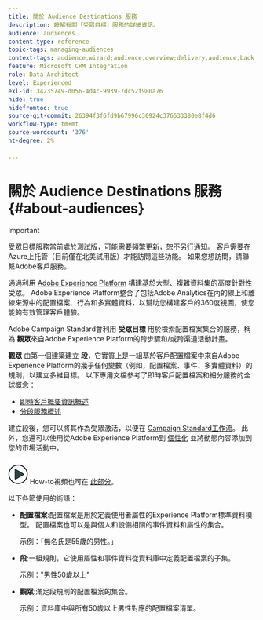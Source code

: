 ```yaml
---
title: 關於 Audience Destinations 服務
description: 瞭解有關「受眾目標」服務的詳細資訊。
audience: audiences
content-type: reference
topic-tags: managing-audiences
context-tags: audience,wizard;audience,overview;delivery,audience,back
feature: Microsoft CRM Integration
role: Data Architect
level: Experienced
exl-id: 34235749-d056-4d4c-9939-7dc52f980a76
hide: true
hidefromtoc: true
source-git-commit: 26394f3f6fd9b67996c30924c376533380e8f4d6
workflow-type: tm+mt
source-wordcount: '376'
ht-degree: 2%

---
```


# 關於 Audience Destinations 服務 {#about-audiences}

>[!IMPORTANT]
>
>受眾目標服務當前處於測試版，可能需要頻繁更新，恕不另行通知。 客戶需要在Azure上托管（目前僅在北美試用版）才能訪問這些功能。 如果您想訪問，請聯繫Adobe客戶服務。

通過利用 [Adobe Experience Platform](https://experienceleague.adobe.com/docs/experience-platform/landing/home.html) 構建基於大型、複雜資料集的高度針對性受眾。 Adobe Experience Platform整合了包括Adobe Analytics在內的線上和離線來源中的配置檔案、行為和多實體資料，以幫助您構建客戶的360度視圖，使您能夠有效管理客戶體驗。

Adobe Campaign Standard會利用 **受眾目標** 用於檢索配置檔案集合的服務，稱為 **觀眾**&#x200B;來自Adobe Experience Platform的跨步驟和/或跨渠道活動計畫。

**觀眾** 由第一個建築建立 **段**，它實質上是一組基於客戶配置檔案中來自Adobe Experience Platform的幾乎任何變數（例如，配置檔案、事件、多實體資料）的規則，以建立多維目標。 以下專用文檔參考了即時客戶配置檔案和細分服務的全球概念：

* [即時客戶概要資訊概述](https://experienceleague.adobe.com/docs/experience-platform/profile/home.html)
* [分段服務概述](https://experienceleague.adobe.com/docs/experience-platform/segmentation/home.html)

建立段後，您可以將其作為受眾激活，以便在 [Campaign Standard工作流](../../integrating/using/aep-targeting-audiences.md)。 此外，您還可以使用從Adobe Experience Platform到 [個性化](../../integrating/using/aep-personalizing-campaigns.md) 並將動態內容添加到您的市場活動中。

![](assets/do-not-localize/how-to-video.png) How-to視頻也可在 [此部分](https://experienceleague.adobe.com/docs/campaign-learn/campaign-standard-tutorials/profiles-and-audiences/audience-destinations/audience-destinations-overview.html)。

以下各節使用的術語：

* **配置檔案**:配置檔案是用於定義使用者屬性的Experience Platform標準資料模型。 配置檔案也可以是與個人和設備相關的事件資料和屬性的集合。

   示例：「無名氏是55歲的男性。」

* **段**:一組規則，它使用屬性和事件資料從資料庫中定義配置檔案的子集。

   示例：&quot;男性50歲以上&quot;

* **觀眾**:滿足段規則的配置檔案的集合。

   示例：資料庫中與所有50歲以上男性對應的配置檔案清單。
